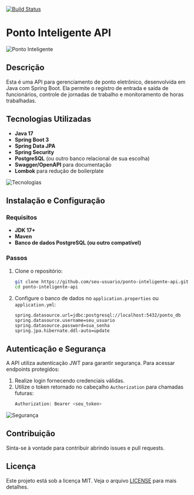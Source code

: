 [![Build Status](https://app.travis-ci.com/marcelosenna1/sn-srv-ponto-inteligente.svg?token=kuokqpoxuyXRRzFqF9pc&branch=main)](https://app.travis-ci.com/marcelosenna1/sn-srv-ponto-inteligente)

# Ponto Inteligente API

![Ponto Inteligente](https://via.placeholder.com/800x400.png?text=Ponto+Inteligente+API)

## Descrição
Esta é uma API para gerenciamento de ponto eletrônico, desenvolvida em Java com Spring Boot. Ela permite o registro de entrada e saída de funcionários, controle de jornadas de trabalho e monitoramento de horas trabalhadas.

## Tecnologias Utilizadas
- **Java 17**
- **Spring Boot 3**
- **Spring Data JPA**
- **Spring Security**
- **PostgreSQL** (ou outro banco relacional de sua escolha)
- **Swagger/OpenAPI** para documentação
- **Lombok** para redução de boilerplate

![Tecnologias](https://via.placeholder.com/800x400.png?text=Tecnologias+Utilizadas)

## Instalação e Configuração

### Requisitos
- **JDK 17+**
- **Maven**
- **Banco de dados PostgreSQL (ou outro compatível)**

### Passos
1. Clone o repositório:
   ```sh
   git clone https://github.com/seu-usuario/ponto-inteligente-api.git
   cd ponto-inteligente-api
   ```

2. Configure o banco de dados no `application.properties` ou `application.yml`:
   ```properties
   spring.datasource.url=jdbc:postgresql://localhost:5432/ponto_db
   spring.datasource.username=seu_usuario
   spring.datasource.password=sua_senha
   spring.jpa.hibernate.ddl-auto=update
   ```

## Autenticação e Segurança
A API utiliza autenticação JWT para garantir segurança. Para acessar endpoints protegidos:
1. Realize login fornecendo credenciais válidas.
2. Utilize o token retornado no cabeçalho `Authorization` para chamadas futuras:
   ```sh
   Authorization: Bearer <seu_token>
   ```

![Segurança](https://via.placeholder.com/800x400.png?text=Autentica%C3%A7%C3%A3o+e+Seguran%C3%A7a)

## Contribuição
Sinta-se à vontade para contribuir abrindo issues e pull requests.

## Licença
Este projeto está sob a licença MIT. Veja o arquivo [LICENSE](LICENSE) para mais detalhes.

